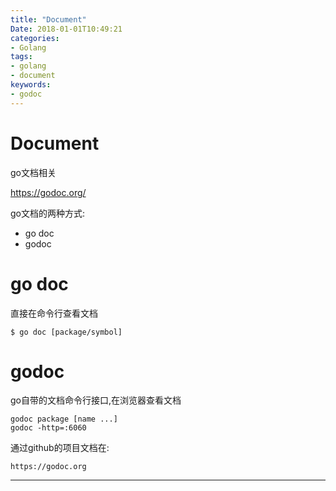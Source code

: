 ```yaml
---
title: "Document"
Date: 2018-01-01T10:49:21
categories:
- Golang
tags:
- golang
- document
keywords:
- godoc
---
```


# Document

go文档相关

<https://godoc.org/>

go文档的两种方式:

* go doc
* godoc

# go doc

直接在命令行查看文档

    $ go doc [package/symbol]

# godoc

go自带的文档命令行接口,在浏览器查看文档

    godoc package [name ...]
    godoc -http=:6060

通过github的项目文档在:

    https://godoc.org

***
